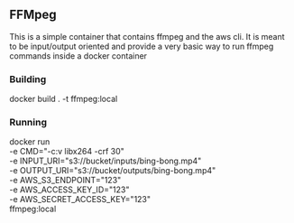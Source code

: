 ## FFMpeg

This is a simple container that contains ffmpeg and the aws cli. It is meant to be input/output oriented and provide a very basic way to run ffmpeg commands inside a docker container

### Building

docker build . -t ffmpeg:local

### Running

docker run \
 -e CMD="-c:v libx264 -crf 30" \
 -e INPUT_URI="s3://bucket/inputs/bing-bong.mp4" \
 -e OUTPUT_URI="s3://bucket/outputs/bing-bong.mp4" \
 -e AWS_S3_ENDPOINT="123" \
 -e AWS_ACCESS_KEY_ID="123" \
 -e AWS_SECRET_ACCESS_KEY="123" \
 ffmpeg:local
